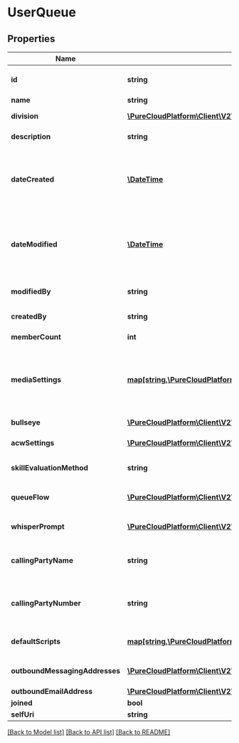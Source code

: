 # UserQueue

## Properties
Name | Type | Description | Notes
------------ | ------------- | ------------- | -------------
**id** | **string** | The globally unique identifier for the object. | [optional] 
**name** | **string** |  | [optional] 
**division** | [**\PureCloudPlatform\Client\V2\Model\Division**](Division.md) | The division to which this entity belongs. | [optional] 
**description** | **string** | The queue description. | [optional] 
**dateCreated** | [**\DateTime**](\DateTime.md) | The date the queue was created. Date time is represented as an ISO-8601 string. For example: yyyy-MM-ddTHH:mm:ss.SSSZ | [optional] 
**dateModified** | [**\DateTime**](\DateTime.md) | The date of the last modification to the queue. Date time is represented as an ISO-8601 string. For example: yyyy-MM-ddTHH:mm:ss.SSSZ | [optional] 
**modifiedBy** | **string** | The ID of the user that last modified the queue. | [optional] 
**createdBy** | **string** | The ID of the user that created the queue. | [optional] 
**memberCount** | **int** | The number of users in the queue. | [optional] 
**mediaSettings** | [**map[string,\PureCloudPlatform\Client\V2\Model\MediaSetting]**](MediaSetting.md) | The media settings for the queue. Valid key values: CALL, CALLBACK, CHAT, EMAIL, MESSAGE, SOCIAL_EXPRESSION, VIDEO_COMM | [optional] 
**bullseye** | [**\PureCloudPlatform\Client\V2\Model\Bullseye**](Bullseye.md) | The bulls-eye settings for the queue. | [optional] 
**acwSettings** | [**\PureCloudPlatform\Client\V2\Model\AcwSettings**](AcwSettings.md) | The ACW settings for the queue. | [optional] 
**skillEvaluationMethod** | **string** | The skill evaluation method to use when routing conversations. | [optional] 
**queueFlow** | [**\PureCloudPlatform\Client\V2\Model\DomainEntityRef**](DomainEntityRef.md) | The in-queue flow to use for conversations waiting in queue. | [optional] 
**whisperPrompt** | [**\PureCloudPlatform\Client\V2\Model\DomainEntityRef**](DomainEntityRef.md) | The prompt used for whisper on the queue, if configured. | [optional] 
**callingPartyName** | **string** | The name to use for caller identification for outbound calls from this queue. | [optional] 
**callingPartyNumber** | **string** | The phone number to use for caller identification for outbound calls from this queue. | [optional] 
**defaultScripts** | [**map[string,\PureCloudPlatform\Client\V2\Model\Script]**](Script.md) | The default script Ids for the communication types. | [optional] 
**outboundMessagingAddresses** | [**\PureCloudPlatform\Client\V2\Model\QueueMessagingAddresses**](QueueMessagingAddresses.md) | The messaging addresses for the queue. | [optional] 
**outboundEmailAddress** | [**\PureCloudPlatform\Client\V2\Model\QueueEmailAddress**](QueueEmailAddress.md) |  | [optional] 
**joined** | **bool** |  | [optional] 
**selfUri** | **string** | The URI for this object | [optional] 

[[Back to Model list]](../README.md#documentation-for-models) [[Back to API list]](../README.md#documentation-for-api-endpoints) [[Back to README]](../README.md)


